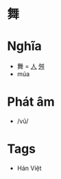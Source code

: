# 舞

# Nghĩa
* 舞 = [人](人.md) [舛](舛.md)
* múa

# Phát âm
* /vũ/

# Tags
* Hán Việt

<script>window.HANZI_FIELD='舞';</script>
